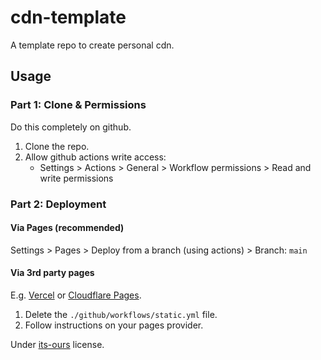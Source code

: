 # cdn-template

A template repo to create personal cdn.

## Usage

### Part 1: Clone & Permissions

Do this completely on github.

1. Clone the repo.
2. Allow github actions write access:
   - Settings > Actions > General > Workflow permissions > Read and write permissions

### Part 2: Deployment

#### Via Pages (recommended)

Settings > Pages > Deploy from a branch (using actions) > Branch: `main`

#### Via 3rd party pages

E.g. [Vercel](https://vercel.com/) or [Cloudflare Pages](https://pages.cloudflare.com/).

1. Delete the `./github/workflows/static.yml` file.
2. Follow instructions on your pages provider.

Under [its-ours](https://its-ours.org/) license.
